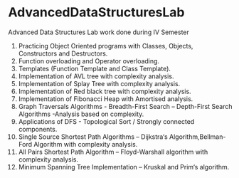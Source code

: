 # AdvancedDataStructuresLab

Advanced Data Structures Lab work done during IV Semester

1. Practicing Object Oriented programs with Classes, Objects, Constructors and Destructors.
2. Function overloading and Operator overloading.
3. Templates (Function Template and Class Template).
4. Implementation of AVL tree with complexity analysis.
5. Implementation of Splay Tree with complexity analysis.
6. Implementation of Red black tree with complexity analysis. 
7. Implementation of Fibonacci Heap with Amortised analysis.
8. Graph Traversals Algorithms - Breadth-First Search – Depth-First Search Algorithms -Analysis based on complexity.
9. Applications of DFS - Topological Sort / Strongly connected components.
10. Single Source Shortest Path Algorithms – Dijkstra‘s Algorithm,Bellman-Ford Algorithm with complexity analysis.
11. All Pairs Shortest Path Algorithm – Floyd-Warshall algorithm with complexity analysis.
12. Minimum Spanning Tree Implementation – Kruskal and Prim‘s algorithm.
